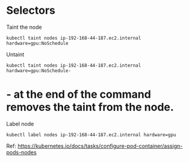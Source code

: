 # Selectors

Taint the node

```
kubectl taint nodes ip-192-168-44-187.ec2.internal hardware=gpu:NoSchedule
```

Untaint

```
kubectl taint nodes ip-192-168-44-187.ec2.internal hardware=gpu:NoSchedule-
```
# - at the end of the command removes the taint from the node.

Label node

```
kubectl label nodes ip-192-168-44-187.ec2.internal hardware=gpu
```
Ref: https://kubernetes.io/docs/tasks/configure-pod-container/assign-pods-nodes

